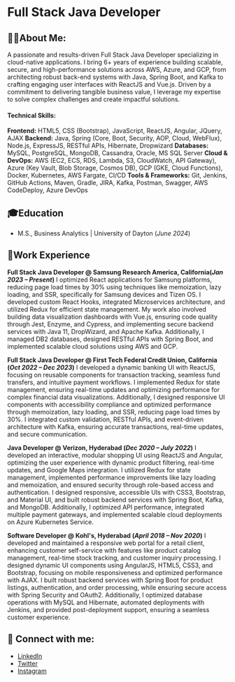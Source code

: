 # Full Stack Java Developer

## 👨‍💻About Me: 
A passionate and results-driven Full Stack Java Developer specializing in cloud-native applications. I bring 6+ years of experience building scalable, secure, and high-performance solutions across AWS, Azure, and GCP, from architecting robust back-end systems with Java, Spring Boot, and Kafka to crafting engaging user interfaces with ReactJS and Vue.js. Driven by a commitment to delivering tangible business value, I leverage my expertise to solve complex challenges and create impactful solutions.

#### Technical Skills: 
**Frontend:** HTML5, CSS (Bootstrap), JavaScript, ReactJS, Angular, JQuery, AJAX
**Backend:** Java, Spring (Core, Boot, Security, AOP, Cloud, WebFlux), Node.js, ExpressJS, RESTful APIs, Hibernate, Dropwizard
**Databases:** MySQL, PostgreSQL, MongoDB, Cassandra, Oracle, MS SQL Server
**Cloud & DevOps:** AWS (EC2, ECS, RDS, Lambda, S3, CloudWatch, API Gateway), Azure (Key Vault, Blob Storage, Cosmos DB), GCP (GKE, Cloud Functions), Docker, Kubernetes, AWS Fargate, CI/CD
**Tools & Frameworks:** Git, Jenkins, GitHub Actions, Maven, Gradle, JIRA, Kafka, Postman, Swagger, AWS CodeDeploy, Azure DevOps

## 🎓Education
- M.S., Business Analytics | University of Dayton (_June 2024_)


## 💼Work Experience
**Full Stack Java Developer @ Samsung Research America, California(_Jan 2023 – Present_)**
I optimized React applications for Samsung platforms, reducing page load times by 30% using techniques like memoization, lazy loading, and SSR, specifically for Samsung devices and Tizen OS. I developed custom React Hooks, integrated Microservices architecture, and utilized Redux for efficient state management. My work also involved building data visualization dashboards with Vue.js, ensuring code quality through Jest, Enzyme, and Cypress, and implementing secure backend services with Java 11, DropWizard, and Apache Kafka. Additionally, I managed DB2 databases, designed RESTful APIs with Spring Boot, and implemented scalable cloud solutions using AWS and GCP.

**Full Stack Java Developer @ First Tech Federal Credit Union, California (_Oct 2022 – Dec 2023_)**
I developed a dynamic banking UI with ReactJS, focusing on reusable components for transaction tracking, seamless fund transfers, and intuitive payment workflows. I implemented Redux for state management, ensuring real-time updates and optimizing performance for complex financial data visualizations. Additionally, I designed responsive UI components with accessibility compliance and optimized performance through memoization, lazy loading, and SSR, reducing page load times by 30%. I integrated custom validation, RESTful APIs, and event-driven architecture with Kafka, ensuring accurate transactions, real-time updates, and secure communication.

**Java Developer @  Verizon, Hyderabad (_Dec 2020 – July 2022_)**
I developed an interactive, modular shopping UI using ReactJS and Angular, optimizing the user experience with dynamic product filtering, real-time updates, and Google Maps integration. I utilized Redux for state management, implemented performance improvements like lazy loading and memoization, and ensured security through role-based access and authentication. I designed responsive, accessible UIs with CSS3, Bootstrap, and Material UI, and built robust backend services with Spring Boot, Kafka, and MongoDB. Additionally, I optimized API performance, integrated multiple payment gateways, and implemented scalable cloud deployments on Azure Kubernetes Service.

**Software Developer @  Kohl's, Hyderabad (_April 2018 – Nov 2020_)**
I developed and maintained a responsive web portal for a retail client, enhancing customer self-service with features like product catalog management, real-time stock tracking, and customer inquiry processing. I designed dynamic UI components using AngularJS, HTML5, CSS3, and Bootstrap, focusing on mobile responsiveness and optimized performance with AJAX. I built robust backend services with Spring Boot for product listings, authentication, and order processing, while ensuring secure access with Spring Security and OAuth2. Additionally, I optimized database operations with MySQL and Hibernate, automated deployments with Jenkins, and provided post-deployment support, ensuring a seamless customer experience.

## 🤳 Connect with me:
- [LinkedIn](https://www.linkedin.com/in/sharini-anumula-bbab43226/)
- [Twitter](https://twitter.com/sharini_anumula)
- [Instagram](https://www.instagram.com/sharini_anumula/)

